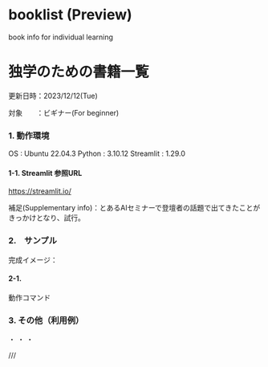 # booklist (Preview)
book info for individual learning

# 独学のための書籍一覧
更新日時：2023/12/12(Tue)

対象　　：ビギナー(For beginner)

### 1. 動作環境
OS : Ubuntu 22.04.3
Python : 3.10.12
Streamlit : 1.29.0

#### 1-1. Streamlit 参照URL
https://streamlit.io/

補足(Supplementary info)：とあるAIセミナーで登壇者の話題で出てきたことがきっかけとなり、試行。

### 2.　サンプル

完成イメージ：

#### 2-1.
動作コマンド


### 3. その他（利用例）

・
・
・

///
